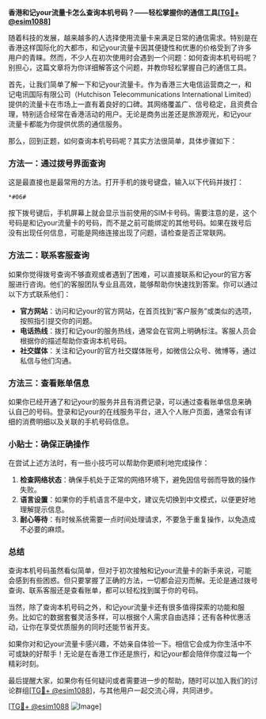 **香港和记your流量卡怎么查询本机号码？——轻松掌握你的通信工具[[TG💪+ @esim1088](https://t.me/s/esim1088)]**

随着科技的发展，越来越多的人选择使用流量卡来满足日常的通信需求。特别是在香港这样国际化的大都市，和记your流量卡因其便捷性和优惠的价格受到了许多用户的青睐。然而，不少人在初次使用时会遇到一个问题：如何查询本机号码呢？别担心，这篇文章将为你详细解答这个问题，并教你轻松掌握自己的通信工具。

首先，让我们简单了解一下和记your流量卡。作为香港三大电信运营商之一，和记电讯国际有限公司（Hutchison Telecommunications International Limited）提供的流量卡在市场上一直有着良好的口碑。其网络覆盖广、信号稳定，且资费合理，特别适合经常在香港活动的用户。无论是商务出差还是旅游观光，和记your流量卡都能为你提供优质的通信服务。

那么，回到正题，如何查询本机号码呢？其实方法很简单，具体步骤如下：

### 方法一：通过拨号界面查询

这是最直接也是最常用的方法。打开手机的拨号键盘，输入以下代码并拨打：

```
*#06#
```

按下拨号键后，手机屏幕上就会显示当前使用的SIM卡号码。需要注意的是，这个号码是和记your流量卡的号码，而不是之前可能绑定的其他号码。如果在拨号后没有出现任何信息，可能是网络连接出现了问题，请检查是否正常联网。

### 方法二：联系客服查询

如果你觉得拨号查询不够直观或者遇到了困难，可以直接联系和记your的官方客服进行咨询。他们的客服团队专业且高效，能够帮助你快速找到答案。你可以通过以下方式联系他们：

- **官方网站**：访问和记your的官方网站，在首页找到“客户服务”或类似的选项，按照指引提交你的问题。
- **电话热线**：拨打和记your的服务热线，通常会在官网上明确标注。客服人员会根据你的描述帮助你查询本机号码。
- **社交媒体**：关注和记your的官方社交媒体账号，如微信公众号、微博等，通过私信与他们沟通。

### 方法三：查看账单信息

如果你已经开通了和记your的服务并且有消费记录，可以通过查看账单信息来确认自己的号码。登录和记your的在线服务平台，进入个人账户页面，通常会有详细的消费明细以及关联的手机号码信息。

### 小贴士：确保正确操作

在尝试上述方法时，有一些小技巧可以帮助你更顺利地完成操作：

1. **检查网络状态**：确保手机处于正常的网络环境下，避免因信号弱而导致的操作失败。
2. **语言设置**：如果你的手机语言不是中文，建议先切换到中文模式，以便更好地理解提示信息。
3. **耐心等待**：有时候系统需要一点时间处理请求，不要急于重复操作，以免造成不必要的麻烦。

### 总结

查询本机号码虽然看似简单，但对于初次接触和记your流量卡的新手来说，可能会感到有些困惑。但只要掌握了正确的方法，一切都会迎刃而解。无论是通过拨号查询、联系客服还是查看账单，都可以轻松找到属于你的号码。

当然，除了查询本机号码之外，和记your流量卡还有很多值得探索的功能和服务。比如它的数据套餐灵活多样，可以根据个人需求自由选择；还有各种优惠活动，让你在享受优质服务的同时还能节省开支。

如果你对和记your流量卡感兴趣，不妨亲自体验一下。相信它会成为你生活中不可或缺的好帮手！无论是在香港工作还是旅行，和记your都会陪伴你度过每一个精彩时刻。

最后提醒大家，如果你有任何疑问或者需要进一步的帮助，随时可以加入我们的讨论群组[[TG💪+ @esim1088](https://t.me/s/esim1088)]，与其他用户一起交流心得，共同进步。

[[TG💪+ @esim1088](https://t.me/s/esim1088) ![Image](https://i.postimg.cc/4NQfJmqS/Snipaste-2025-05-13-00-14-12.png)]